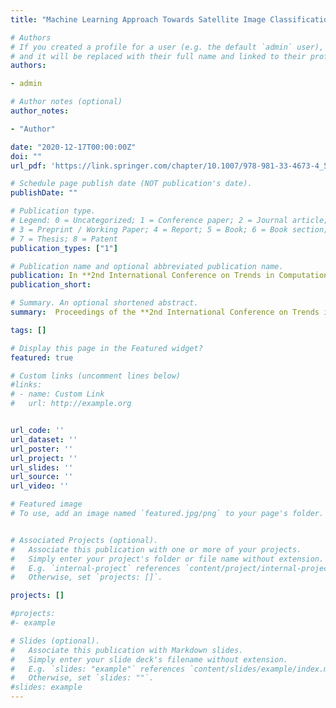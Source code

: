```yaml
---
title: "Machine Learning Approach Towards Satellite Image Classification"

# Authors
# If you created a profile for a user (e.g. the default `admin` user), write the username (folder name) here 
# and it will be replaced with their full name and linked to their profile.
authors:

- admin

# Author notes (optional)
author_notes:

- "Author"

date: "2020-12-17T00:00:00Z"
doi: ""
url_pdf: 'https://link.springer.com/chapter/10.1007/978-981-33-4673-4_51'

# Schedule page publish date (NOT publication's date).
publishDate: ""

# Publication type.
# Legend: 0 = Uncategorized; 1 = Conference paper; 2 = Journal article;
# 3 = Preprint / Working Paper; 4 = Report; 5 = Book; 6 = Book section;
# 7 = Thesis; 8 = Patent
publication_types: ["1"]

# Publication name and optional abbreviated publication name.
publication: In **2nd International Conference on Trends in Computational and Cognitive Engineering(TCCE-2020)**
publication_short: 

# Summary. An optional shortened abstract.
summary:  Proceedings of the **2nd International Conference on Trends in Computational and Cognitive Engineering(TCCE-2020)**, pp. 627-637, 17-18 December, 2020, Dhaka, Bangladesh

tags: []

# Display this page in the Featured widget?
featured: true

# Custom links (uncomment lines below)
#links:
# - name: Custom Link
#   url: http://example.org


url_code: ''
url_dataset: ''
url_poster: ''
url_project: ''
url_slides: ''
url_source: ''
url_video: ''

# Featured image
# To use, add an image named `featured.jpg/png` to your page's folder. 


# Associated Projects (optional).
#   Associate this publication with one or more of your projects.
#   Simply enter your project's folder or file name without extension.
#   E.g. `internal-project` references `content/project/internal-project/index.md`.
#   Otherwise, set `projects: []`.

projects: []

#projects:
#- example

# Slides (optional).
#   Associate this publication with Markdown slides.
#   Simply enter your slide deck's filename without extension.
#   E.g. `slides: "example"` references `content/slides/example/index.md`.
#   Otherwise, set `slides: ""`.
#slides: example
---
```



